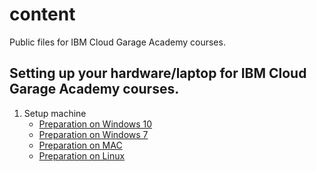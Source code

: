 # content
Public files for IBM Cloud Garage Academy courses.

## Setting up your hardware/laptop for IBM Cloud Garage Academy courses.

1. Setup machine
   - [Preparation on Windows 10](setup/set_up_windows10.md)
   - [Preparation on Windows 7](setup/set_up_windows7.md)
   - [Preparation on MAC](setup/set_up_mac.md)
   - [Preparation on Linux](setup/set_up_linux.md)
